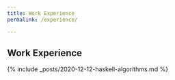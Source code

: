 ```yaml
---
title: Work Experience
permalink: /experience/

---
```

## Work Experience

{% include _posts/2020-12-12-haskell-algorithms.md %}
